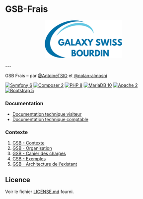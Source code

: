 # GSB-Frais
<p align="center">
    <img src="public/images/logogsb.png" width="250px"/>
</p>
---

GSB Frais – par [@AntoineTSIO](https://github.com/AntoineTSIO) et [@nolan-almosni](https://github.com/nolan-almosni)

[![Symfony 6](https://img.shields.io/badge/Symfony-6.0.6-e5e8e4.svg?style=flat-square&logo=symfony)](https://symfony.com/5)
[![Composer 2](https://img.shields.io/badge/Composer-2.3.3-89552c.svg?style=flat-square&logo=composer)](https://getcomposer.org/)
[![PHP 8](https://img.shields.io/badge/PHP-8.1.4-8892bf.svg?style=flat-square&logo=php&logoColor=ffffff)](https://www.php.net/)
[![MariaDB 10](https://img.shields.io/badge/MariaDB-10.6.4-c0765a.svg?style=flat-square&logo=mariadb)](https://mariadb.org/)
[![Apache 2](https://img.shields.io/badge/Apache-2.4.53-a2205c.svg?style=flat-square&logo=apache)](https://httpd.apache.org/)
[![Bootstrap 5](https://img.shields.io/badge/Bootstrap-5.1-7952b3.svg?style=flat-square&logo=bootstrap&logoColor=white)](https://getbootstrap.com/)

### Documentation

* [Documentation technique visiteur](https://github.com/AntoineTSIO/GSB-Frais/blob/main/docs/Documentation-Technique.pdf)
* [Documentation technique comptable](https://github.com/AntoineTSIO/GSB-Frais/blob/comptable/docs/Documentation-Technique.pdf)

### Contexte

1. [GSB - Contexte](https://github.com/AntoineTSIO/GSB-Frais/blob/comptable/docs/01-GSB-Contexte.pdf)
2. [GSB - Organisation](https://github.com/AntoineTSIO/GSB-Frais/blob/comptable/docs/02-GSB-Organisation.pdf)
3. [GSB - Cahier des charges](https://github.com/AntoineTSIO/GSB-Frais/blob/comptable/docs/03-GSB-AppliFrais-Description.pdf)
4. [GSB - Exemples](https://github.com/AntoineTSIO/GSB-Frais/blob/comptable/docs/04-GSB-AppliFrais-Commentaires.pdf)
5. [GSB - Architecture de l'existant](https://github.com/AntoineTSIO/GSB-Frais/blob/comptable/docs/05-GSB-Architecture-Application-Existante.pdf)

## Licence

Voir le fichier [LICENSE.md](https://github.com/AntoineTSIO/GSB-Frais/blob/main/LICENSE.md) fourni.